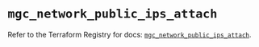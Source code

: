 # `mgc_network_public_ips_attach`

Refer to the Terraform Registry for docs: [`mgc_network_public_ips_attach`](https://registry.terraform.io/providers/magalucloud/mgc/0.39.0/docs/resources/network_public_ips_attach).
